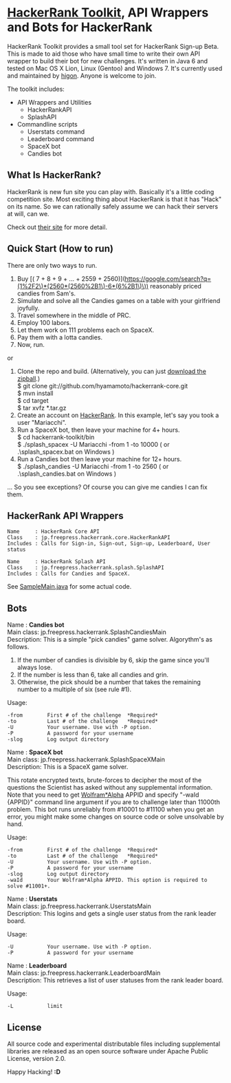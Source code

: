 [HackerRank Toolkit](http://hyamamoto.github.com/hackerrank-toolkit), API Wrappers and Bots for HackerRank
==================

HackerRank Toolkit provides a small tool set for HackerRank Sign-up Beta. This is made to aid those who have small time to write their own API wrapper to build their bot for new challenges. It's written in Java 6 and tested on Mac OS X Lion, Linux (Gentoo) and Windows 7. It's currently used and maintained by [higon](https://github.com/hyamamoto/hackerrank-core). Anyone is welcome to join.

The toolkit includes:

* API Wrappers and Utilities
    * HackerRankAPI
    * SplashAPI
* Commandline scripts
    * Userstats command
    * Leaderboard command
    * SpaceX bot
    * Candies bot


What Is HackerRank?
-------------------

HackerRank is new fun site you can play with. Basically it's a little coding competition site. Most exciting thing about HackerRank is that it has "Hack" on its name. So we can rationally safely assume we can hack their servers at will, can we.

Check out [their site](https://www.hackerrank.com/) for more detail.


Quick Start (How to run)
------------------------

There are only two ways to run.

1. Buy [( 7 + 8 + 9 + ... + 2559 + 2560)](https://google.com/search?q=(1%2F2\)*(2560*(2560%2B1\)-6*(6%2B1\)\)) reasonably priced candies from Sam's.
2. Simulate and solve all the Candies games on a table with your girlfriend joyfully.
3. Travel somewhere in the middle of PRC.
4. Employ 100 labors.
5. Let them work on 111 problems each on SpaceX.
6. Pay them with a lotta candies.
7. Now, run.

or

1. Clone the repo and build.
(Alternatively, you can just [download the zipball](https://github.com/hyamamoto/hackerrank-core/downloads).)  
    $ git clone git://github.com/hyamamoto/hackerrank-core.git  
    $ mvn install  
    $ cd target  
    $ tar xvfz *.tar.gz  
2. Create an account on [HackerRank](https://www.hackerrank.com/). In this example, let's say you took a user "Mariacchi".
3. Run a SpaceX bot, then leave your machine for 4+ hours.  
    $ cd hackerrank-toolkit/bin  	
    $ ./splash\_spacex -U Mariacchi -from 1 -to 10000 ( or .\\splash\_spacex.bat on Windows )  
4. Run a Candies bot then leave your machine for 12+ hours.  
    $ ./splash\_candies -U Mariacchi -from 1 -to 2560 ( or .\\splash\_candies.bat on Windows )

... So you see exceptions? Of course you can give me candies I can fix them. 


HackerRank API Wrappers
-----------------------

    Name     : HackerRank Core API  
    Class    : jp.freepress.hackerrank.core.HackerRankAPI  
    Includes : Calls for Sign-in, Sign-out, Sign-up, Leaderboard, User status  

    Name     : HackerRank Splash API  
    Class    : jp.freepress.hackerrank.splash.SplashAPI  
    Includes : Calls for Candies and SpaceX.  

See [SampleMain.java](https://github.com/hyamamoto/hackerrank-core/blob/master/src/main/java/jp/freepress/hackerrank/SampleMain.java) for some actual code.


Bots
----

Name      : **Candies bot**  
Main class: jp.freepress.hackerrank.SplashCandiesMain  
Description: This is a simple "pick candies" game solver. Algorythm's as follows.

 1. If the number of candies is divisible by 6, skip the game since you'll always lose.
 2. If the number is less than 6, take all candies and grin.
 3. Otherwise, the pick should be a number that takes the remaining number to a multiple of six (see rule #1). 

Usage:  

    -from        First # of the challenge  *Required*  
    -to          Last # of the challenge   *Required*  
    -U           Your username. Use with -P option.  
    -P           A password for your username  
    -slog        Log output directory 

Name      : **SpaceX bot**  
Main class: jp.freepress.hackerrank.SplashSpaceXMain  
Description: This is a SpaceX game solver.

This rotate encrypted texts, brute-forces to decipher the most of the questions the Scientist has asked without any supplemental information. Note that you need to get [Wolfram*Alpha](http://products.wolframalpha.com/api/) APPID and specify "-waId {APPID}" command line argument if you are to challenge later than 11000th problem. This bot runs unreliably from #10001 to #11100 when you get an error, you might make some changes on source code or solve unsolvable by hand. 

Usage:

    -from        First # of the challenge  *Required*  
    -to          Last # of the challenge   *Required*  
    -U           Your username. Use with -P option.  
    -P           A password for your username  
    -slog        Log output directory  
    -waId        Your Wolfram*Alpha APPID. This option is required to solve #11001+.  


Name      : **Userstats**  
Main class: jp.freepress.hackerrank.UserstatsMain  
Description: This logins and gets a single user status from the rank leader board.

Usage:

    -U           Your username. Use with -P option.  
    -P           A password for your username  


Name      : **Leaderboard**  
Main class: jp.freepress.hackerrank.LeaderboardMain  
Description: This retrieves a list of user statuses from the rank leader board.

Usage:

    -L           limit


License
-------

All source code and experimental distributable files including supplemental libraries are released as an open source software under Apache Public License, version 2.0.


Happy Hacking! **:D**
